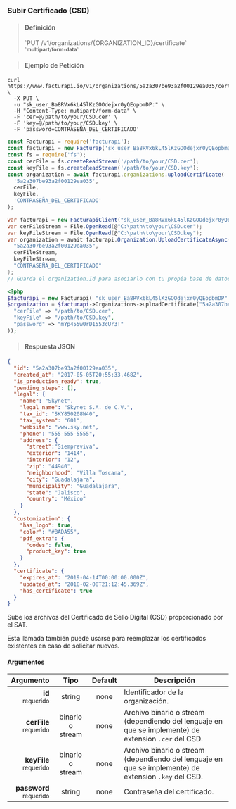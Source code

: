 ### Subir Certificado (CSD)

> <h4 class="toc-ignore">Definición</h4>
> `PUT /v1/organizations/{ORGANIZATION_ID}/certificate`
> <br/>
> <small><strong>`multipart/form-data`</strong></small>

> <h4 class="toc-ignore">Ejemplo de Petición</h4>

```shell
curl https://www.facturapi.io/v1/organizations/5a2a307be93a2f00129ea035/certificate \
  -X PUT \
  -u "sk_user_Ba8RVx6kL45lKzGOOdejxr0yQEopbmDP:" \
  -H "Content-Type: mutipart/form-data" \
  -F 'cer=@/path/to/your/CSD.cer' \
  -F 'key=@/path/to/your/CSD.key' \
  -F 'password=CONTRASEÑA_DEL_CERTIFICADO'
```

```javascript
const Facturapi = require('facturapi');
const facturapi = new Facturap('sk_user_Ba8RVx6kL45lKzGOOdejxr0yQEopbmDP');
const fs = require('fs');
const cerFile = fs.createReadStream('/path/to/your/CSD.cer');
const keyFile = fs.createReadStream('/path/to/your/CSD.key');
const organization = await facturapi.organizations.uploadCertificate(
  '5a2a307be93a2f00129ea035',
  cerFile,
  keyFile,
  'CONTRASEÑA_DEL_CERTIFICADO'
);
```

```csharp
var facturapi = new FacturapiClient("sk_user_Ba8RVx6kL45lKzGOOdejxr0yQEopbmDP");
var cerFileStream = File.OpenRead(@"C:\path\to\your\CSD.cer");
var keyFileStream = File.OpenRead(@"C:\path\to\your\CSD.key");
var organization = await facturapi.Organization.UploadCertificateAsync(
  "5a2a307be93a2f00129ea035",
  cerFileStream,
  keyFileStream,
  "CONTRASEÑA_DEL_CERTIFICADO"
);
// Guarda el organization.Id para asociarlo con tu propia base de datos
```

```php
<?php
$facturapi = new Facturapi( "sk_user_Ba8RVx6kL45lKzGOOdejxr0yQEopbmDP" );
$organization = $facturapi->Organizations->uploadCertificate("5a2a307be93a2f00129ea035", array(
  "cerFile" => "/path/to/CSD.cer",
  "keyFile" => "/path/to/CSD.key",
  "password" => "mYp455w0rD1553cUr3!"
));
```

> <h4 class="toc-ignore">Respuesta JSON</h4>

```json
{
  "id": "5a2a307be93a2f00129ea035",
  "created_at": "2017-05-05T20:55:33.468Z",
  "is_production_ready": true,
  "pending_steps": [],
  "legal": {
    "name": "Skynet",
    "legal_name": "Skynet S.A. de C.V.",
    "tax_id": "SKY850208W40",
    "tax_system": "601",
    "website": "www.sky.net",
    "phone": "555-555-5555",
    "address": {
      "street":"Siempreviva",
      "exterior": "1414",
      "interior": "12",
      "zip": "44940",
      "neighborhood": "Villa Toscana",
      "city": "Guadalajara",
      "municipality": "Guadalajara",
      "state": "Jalisco",
      "country": "México"
    }
  },
  "customization": {
    "has_logo": true,
    "color": "#BADA55",
    "pdf_extra": {
      "codes": false,
      "product_key": true
    }
  },
  "certificate": {
    "expires_at": "2019-04-14T00:00:00.000Z",
    "updated_at": "2018-02-08T21:12:45.369Z",
    "has_certificate": true
  }
}
```

Sube los archivos del Certificado de Sello Digital (CSD) proporcionado por el SAT.

Esta llamada también puede usarse para reemplazar los certificados existentes en caso de solicitar nuevos.

#### Argumentos

Argumento | Tipo | Default | Descripción
---------:|:----:|:-------:| -----------
**id**<br><small>requerido</small> | string | none | Identificador de la organización.
**cerFile**<br><small>requerido</small> | binario o stream | none | Archivo binario o stream (dependiendo del lenguaje en que se implemente) de extensión `.cer` del CSD.
**keyFile**<br><small>requerido</small> | binario o stream | none | Archivo binario o stream (dependiendo del lenguaje en que se implemente) de extensión `.key` del CSD.
**password**<br><small>requerido</small> | string | none | Contraseña del certificado.

